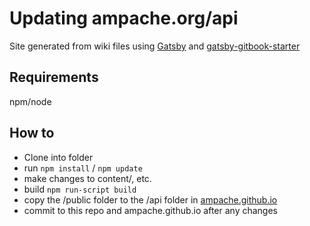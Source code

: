 # Updating ampache.org/api

Site generated from wiki files using [Gatsby](https://www.gatsbyjs.org/) and [gatsby-gitbook-starter](https://github.com/hasura/gatsby-gitbook-starter)

## Requirements

npm/node

## How to

* Clone into folder
* run ```npm install``` / ```npm update```
* make changes to content/, etc.
* build ```npm run-script build```
* copy the /public folder to the /api folder in [ampache.github.io](https://github.com/ampache/ampache.github.io)
* commit to this repo and ampache.github.io after any changes
